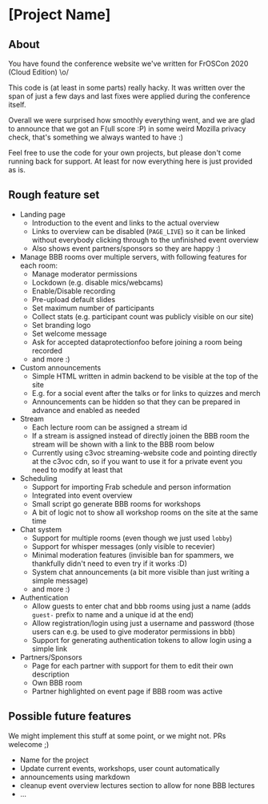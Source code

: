 # [Project Name]

## About

You have found the conference website we've written for FrOSCon 2020 (Cloud Edition) \o/

This code is (at least in some parts) really hacky. It was written over the span of just a few days and last fixes were applied during the conference itself.

Overall we were surprised how smoothly everything went, and we are glad to announce that we got an F(ull score :P) in some weird Mozilla privacy check, that's something we always wanted to have :)

Feel free to use the code for your own projects, but please don't come running back for support. At least for now everything here is just provided as is.

## Rough feature set

- Landing page
    - Introduction to the event and links to the actual overview
    - Links to overview can be disabled (`PAGE_LIVE`) so it can be linked without everybody clicking through to the unfinished event overview
    - Also shows event partners/sponsors so they are happy :)
- Manage BBB rooms over multiple servers, with following features for each room:
    - Manage moderator permissions
    - Lockdown (e.g. disable mics/webcams)
    - Enable/Disable recording
    - Pre-upload default slides
    - Set maximum number of participants
    - Collect stats (e.g. participant count was publicly visible on our site)
    - Set branding logo
    - Set welcome message
    - Ask for accepted dataprotectionfoo before joining a room being recorded
    - and more :)
- Custom announcements
    - Simple HTML written in admin backend to be visible at the top of the site
    - E.g. for a social event after the talks or for links to quizzes and merch
    - Announcements can be hidden so that they can be prepared in advance and enabled as needed
- Stream
    - Each lecture room can be assigned a stream id
    - If a stream is assigned instead of directly joinen the BBB room the stream will be shown with a link to the BBB room below
    - Currently using c3voc streaming-website code and pointing directly at the c3voc cdn, so if you want to use it for a private event you need to modify at least that
- Scheduling
    - Support for importing Frab schedule and person information
    - Integrated into event overview
    - Small script go generate BBB rooms for workshops
    - A bit of logic not to show all workshop rooms on the site at the same time
- Chat system
    - Support for multiple rooms (even though we just used `lobby`)
    - Support for whisper messages (only visible to recevier)
    - Minimal moderation features (invisible ban for spammers, we thankfully didn't need to even try if it works :D)
    - System chat announcements (a bit more visible than just writing a simple message)
    - and more :)
- Authentication
    - Allow guests to enter chat and bbb rooms using just a name (adds `guest-` prefix to name and a unique id at the end)
    - Allow registration/login using just a username and password (those users can e.g. be used to give moderator permissions in bbb)
    - Support for generating authentication tokens to allow login using a simple link
- Partners/Sponsors
    - Page for each partner with support for them to edit their own description
    - Own BBB room
    - Partner highlighted on event page if BBB room was active

## Possible future features

We might implement this stuff at some point, or we might not. PRs welecome ;)

* Name for the project
* Update current events, workshops, user count automatically
* announcements using markdown
* cleanup event overview lectures section to allow for none BBB lectures
* ...